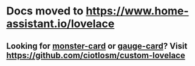 # Docs moved to https://www.home-assistant.io/lovelace


## Looking for [monster-card](https://community.home-assistant.io/t/lovelace-bringing-back-entity-filter-monster-card/58701) or [gauge-card](https://community.home-assistant.io/t/lovelace-gauge-card/58880)? Visit https://github.com/ciotlosm/custom-lovelace
